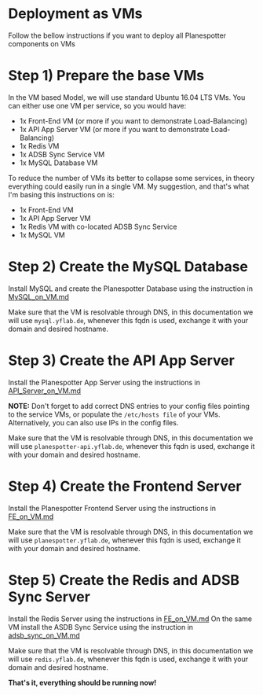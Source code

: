 Deployment as VMs
=================
Follow the bellow instructions if you want to deploy all Planespotter components on VMs

# Step 1) Prepare the base VMs
In the VM based Model, we will use standard Ubuntu 16.04 LTS VMs.
You can either use one VM per service, so you would have:
- 1x Front-End VM (or more if you want to demonstrate Load-Balancing)
- 1x API App Server VM (or more if you want to demonstrate Load-Balancing)
- 1x Redis VM
- 1x ADSB Sync Service VM
- 1x MySQL Database VM

To reduce the number of VMs its better to collapse some services, in theory everything could easily run in a single VM.
My suggestion, and that's what I'm basing this instructions on is:

- 1x Front-End VM
- 1x API App Server VM
- 1x Redis VM with co-located ADSB Sync Service
- 1x MySQL VM


# Step 2) Create the MySQL Database
Install MySQL and create the Planespotter Database using the instruction in [MySQL_on_VM.md](MySQL_on_VM.md)

Make sure that the VM is resolvable through DNS, in this documentation we will use `mysql.yflab.de`, whenever this fqdn is used, exchange it with your domain and desired hostname.


# Step 3) Create the API App Server
Install the Planespotter App Server using the instructions in [API_Server_on_VM.md](API_Server_on_VM.md)

__NOTE:__ Don't forget to add correct DNS entries to your config files pointing to the service VMs, or populate the `/etc/hosts file` of your VMs. Alternatively, you can also use IPs in the config files.

Make sure that the VM is resolvable through DNS, in this documentation we will use `planespotter-api.yflab.de`, whenever this fqdn is used, exchange it with your domain and desired hostname.

# Step 4) Create the Frontend Server
Install the Planespotter Frontend Server using the instructions in [FE_on_VM.md](FE_on_VM.md)

Make sure that the VM is resolvable through DNS, in this documentation we will use `planespotter.yflab.de`, whenever this fqdn is used, exchange it with your domain and desired hostname.

# Step 5) Create the Redis and ADSB Sync Server
Install the Redis Server using the instructions in [FE_on_VM.md](FE_on_VM.md)
On the same VM install the ASDB Sync Service using the instruction in [adsb_sync_on_VM.md](adsb_sync_on_VM.md)

Make sure that the VM is resolvable through DNS, in this documentation we will use `redis.yflab.de`, whenever this fqdn is used, exchange it with your domain and desired hostname.

__That's it, everything should be running now!__